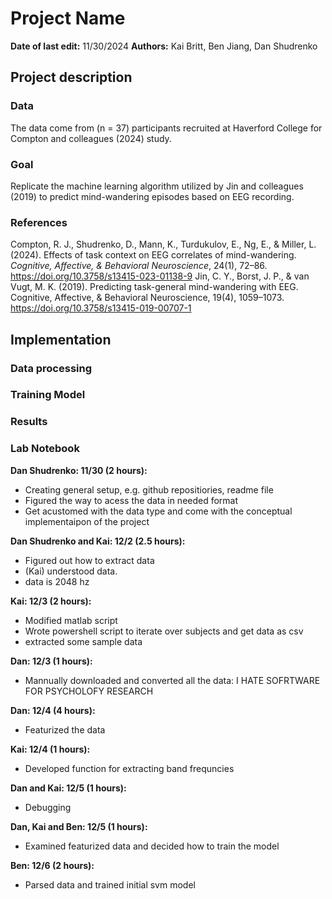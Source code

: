 # Project Name
**Date of last edit:** 11/30/2024
**Authors:** Kai Britt, Ben Jiang, Dan Shudrenko

## Project description
### Data
The data come from (n = 37) participants recruited at Haverford College for Compton and colleagues (2024) study.
### Goal
Replicate the machine learning algorithm utilized by Jin and colleagues (2019) to predict mind-wandering episodes based on EEG recording. 
### References
Compton, R. J., Shudrenko, D., Mann, K., Turdukulov, E., Ng, E., & Miller, L. (2024). Effects of task context on EEG correlates of mind-wandering. _Cognitive, Affective, & Behavioral Neuroscience_, 24(1), 72–86. https://doi.org/10.3758/s13415-023-01138-9
Jin, C. Y., Borst, J. P., & van Vugt, M. K. (2019). Predicting task-general mind-wandering with EEG. Cognitive, Affective, & Behavioral Neuroscience, 19(4), 1059–1073. https://doi.org/10.3758/s13415-019-00707-1
## Implementation
### Data processing
### Training Model
### Results
### Lab Notebook
**Dan Shudrenko: 11/30 (2 hours):**
- Creating general setup, e.g. github repositiories, readme file 
- Figured the way to acess the data in needed format
- Get acustomed with the data type and come with the conceptual implementaipon of the project

**Dan Shudrenko and Kai: 12/2 (2.5 hours):**
- Figured out how to extract data
- (Kai) understood data.
- data is 2048 hz

**Kai: 12/3 (2 hours):**
- Modified matlab script
- Wrote powershell script to iterate over subjects and get data as csv 
- extracted some sample data

**Dan: 12/3 (1 hours):**
- Mannually downloaded and converted all the data: I HATE SOFRTWARE FOR PSYCHOLOFY RESEARCH

**Dan: 12/4 (4 hours):**
- Featurized the data

**Kai: 12/4 (1 hours):**
- Developed function for extracting band frequncies

**Dan and Kai: 12/5 (1 hours):**
- Debugging

**Dan, Kai and Ben: 12/5 (1 hours):**
- Examined featurized data and decided how to train the model

**Ben: 12/6 (2 hours):**
- Parsed data and trained initial svm model 
